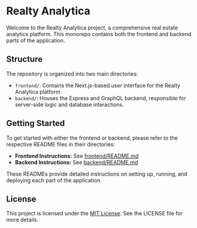 # Realty Analytica

Welcome to the Realty Analytica project, a comprehensive real estate analytics platform. This monorepo contains both the frontend and backend parts of the application.

## Structure

The repository is organized into two main directories:

- `frontend/`: Contains the Next.js-based user interface for the Realty Analytica platform.
- `backend/`: Houses the Express and GraphQL backend, responsible for server-side logic and database interactions.

## Getting Started

To get started with either the frontend or backend, please refer to the respective README files in their directories:

- **Frontend Instructions:** See [frontend/README.md](frontend/README.md)
- **Backend Instructions:** See [backend/README.md](backend/README.md)

These READMEs provide detailed instructions on setting up, running, and deploying each part of the application.

## License

This project is licensed under the [MIT License](LICENSE.md). See the LICENSE file for more details.
